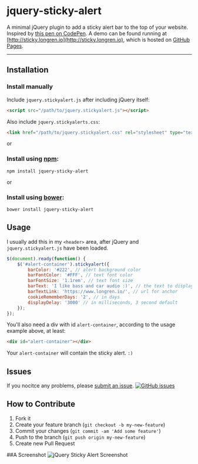 # jquery-sticky-alert
A minimal jQuery plugin to add a sticky alert bar to the top of your website. Inspired by [this pen on CodePen](http://codepen.io/thommybrowne/details/katou). A demo can be found running at [http://sticky.longren.io](http://sticky.longren.io), which is hosted on [GitHub Pages](https://pages.github.com/).

---

## Installation

### Install manually
Include ```jquery.stickyalert.js``` after including jQuery itself:

```html
<script src="/path/to/jquery.stickyalert.js"></script>
```

Also include ```jquery.stickyalerts.css```:

```html
<link href="/path/to/jquery.stickyalert.css" rel="stylesheet" type="text/css" />
```

or


### Install using [npm](https://www.npmjs.com/):
```
npm install jquery-sticky-alert
```

or


### Install using [bower](http://bower.io/):

```
bower install jquery-sticky-alert
```

## Usage

I usually add this in my ```<header>``` area, after jQuery and ```jquery.stickyalert.js``` have been loaded.
```javascript
$(document).ready(function() {
	$('#alert-container').stickyalert({
		barColor: '#222', // alert background color
		barFontColor: '#FFF', // text font color
		barFontSize: '1.1rem', // text font size
		barText: 'I like bass and car audio :)', // the text to display, linked with barTextLink
		barTextLink: 'https://www.longren.io/', // url for anchor
		cookieRememberDays: '2', // in days
		displayDelay: '3000' // in milliseconds, 3 second default
	});
});
```

You'll also need a div with id ```alert-container```, according to the usage example above, at least:
```html
<div id="alert-container"></div>
```

Your ```alert-container``` will contain the sticky alert. ```:)```

## Issues
If you nocitce any problems, please [submit an issue](https://github.com/tlongren/colors-anchor-theme/issues). [![GitHub issues](https://img.shields.io/github/issues/badges/shields.svg?style=flat-square)](https://github.com/tlongren/jquery-sticky-alert)

## How to Contribute
1. Fork it
2. Create your feature branch (`git checkout -b my-new-feature`)
3. Commit your changes (`git commit -am 'Add some feature'`)
4. Push to the branch (`git push origin my-new-feature`)
5. Create new Pull Request

##A Screenshot
![jQuery Sticky Alert Screenshot](https://raw.githubusercontent.com/tlongren/jquery-sticky-alert/master/screenshot.png "jQuery Sitcky Alert Screenshot")

